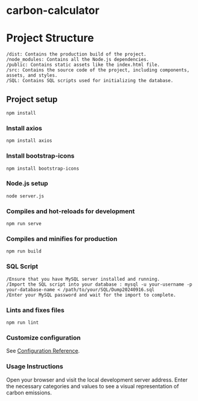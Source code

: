 # carbon-calculator

# Project Structure
```
/dist: Contains the production build of the project.
/node_modules: Contains all the Node.js dependencies.
/public: Contains static assets like the index.html file.
/src: Contains the source code of the project, including components, assets, and styles.
/SQL: Contains SQL scripts used for initializing the database.
```
## Project setup
```
npm install
```
### Install axios
```
npm install axios
```
### Install bootstrap-icons
```
npm install bootstrap-icons
```
### Node.js setup
```
node server.js
```
### Compiles and hot-reloads for development
```
npm run serve
```

### Compiles and minifies for production
```
npm run build
```
### SQL Script
```
/Ensure that you have MySQL server installed and running.
/Import the SQL script into your database : mysql -u your-username -p your-database-name < /path/to/your/SQL/Dump20240916.sql
/Enter your MySQL password and wait for the import to complete.
```
### Lints and fixes files
```
npm run lint
```

### Customize configuration
See [Configuration Reference](https://cli.vuejs.org/config/).

### Usage Instructions
Open your browser and visit the local development server address. Enter the necessary categories and values to see a visual representation of carbon emissions.
